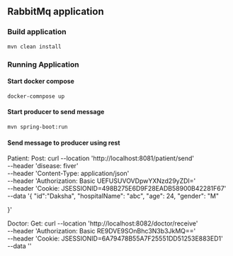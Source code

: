 ## RabbitMq application

### Build application

    mvn clean install

### Running Application

#### Start docker compose

    docker-comnpose up

#### Start producer to send message

    mvn spring-boot:run

#### Send message to producer using rest

Patient:
Post:
curl --location 'http://localhost:8081/patient/send' \
--header 'disease: fiver' \
--header 'Content-Type: application/json' \
--header 'Authorization: Basic UEFUSUVOVDpwYXNzd29yZDI=' \
--header 'Cookie: JSESSIONID=498B275E6D9F28EADB58900B42281F67' \
--data '{
"id":"Daksha",
"hospitalName": "abc",
"age": 24,
"gender": "M"

}'

Doctor:
Get:
curl --location 'http://localhost:8082/doctor/receive' \
--header 'Authorization: Basic RE9DVE9SOnBhc3N3b3JkMQ==' \
--header 'Cookie: JSESSIONID=6A79478B55A7F25551DD51253E883ED1' \
--data ''